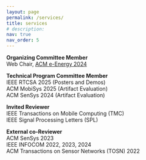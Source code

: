 ```yaml
---
layout: page
permalink: /services/
title: services
# description: 
nav: true
nav_order: 5
---
```


**Organizing Committee Member**\
Web Chair, [ACM e-Energy 2024](https://energy.acm.org/conferences/eenergy/2024/)


**Technical Program Committee Member**\
IEEE RTCSA 2025 (Posters and Demos)\
ACM MobiSys 2025 (Artifact Evaluation)\
ACM SenSys 2024 (Artifact Evaluation)


**Invited Reviewer**\
IEEE Transactions on Mobile Computing (TMC)\
IEEE Signal Processing Letters (SPL)

**External co-Reviewer**\
ACM SenSys 2023\
IEEE INFOCOM 2022, 2023, 2024\
ACM Transactions on Sensor Networks (TOSN) 2022





<!-- For now, this page is assumed to be a static description of your courses. You can convert it to a collection similar to `_projects/` so that you can have a dedicated page for each course.
Organize your courses by years, topics, or universities, however you like! -->
